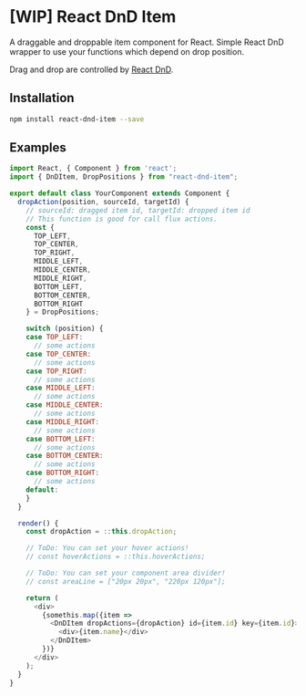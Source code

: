 # [WIP] React DnD Item

A draggable and droppable item component for React.
Simple React DnD wrapper to use your functions which depend on drop position.

Drag and drop are controlled by [React DnD](https://github.com/gaearon/react-dnd).

## Installation

```sh
npm install react-dnd-item --save
```

## Examples

```js
import React, { Component } from 'react';
import { DnDItem, DropPositions } from "react-dnd-item";

export default class YourComponent extends Component {
  dropAction(position, sourceId, targetId) {
    // sourceId: dragged item id, targetId: dropped item id
    // This function is good for call flux actions.
    const {
      TOP_LEFT,
      TOP_CENTER,
      TOP_RIGHT,
      MIDDLE_LEFT,
      MIDDLE_CENTER,
      MIDDLE_RIGHT,
      BOTTOM_LEFT,
      BOTTOM_CENTER,
      BOTTOM_RIGHT
    } = DropPositions;

    switch (position) {
    case TOP_LEFT:
      // some actions
    case TOP_CENTER:
      // some actions
    case TOP_RIGHT:
      // some actions
    case MIDDLE_LEFT:
      // some actions
    case MIDDLE_CENTER:
      // some actions
    case MIDDLE_RIGHT:
      // some actions
    case BOTTOM_LEFT:
      // some actions
    case BOTTOM_CENTER:
      // some actions
    case BOTTOM_RIGHT:
      // some actions
    default:
    }
  }

  render() {
    const dropAction = ::this.dropAction;

    // ToDo: You can set your hover actions!
    // const hoverActions = ::this.hoverActions;

    // ToDo: You can set your component area divider!
    // const areaLine = ["20px 20px", "220px 120px"];

    return (
      <div>
        {somethis.map({item =>
          <DnDItem dropActions={dropAction} id={item.id} key={item.id}>
            <div>{item.name}</div>
          </DnDItem>
        })}
      </div>
    );
  }
}
```
